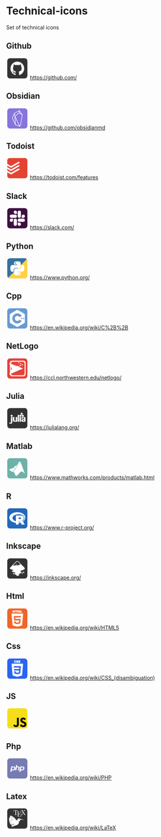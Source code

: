 # Technical-icons
Set of technical icons

## Github
<img src="icons/git-sqr.png" height="60"> https://github.com/

## Obsidian
<img src="icons/obs-sqr.png" height="60"> https://github.com/obsidianmd

## Todoist
<img src="icons/todo-sqr.png" height="60"> https://todoist.com/features

## Slack
<img src="icons/sla-sqr.png" height="60"> https://slack.com/

## Python
<img src="icons/pyt-sqr.png" height="60"> https://www.python.org/

## Cpp
<img src="icons/cpp-sqr.png" height="60"> https://en.wikipedia.org/wiki/C%2B%2B

## NetLogo
<img src="icons/net-sqr.png" height="60"> https://ccl.northwestern.edu/netlogo/

## Julia
<img src="icons/jul-sqr.png" height="60"> https://julialang.org/

## Matlab
<img src="icons/mat-sqr.png" height="60"> https://www.mathworks.com/products/matlab.html

## R
<img src="icons/r-sqr.png" height="60"> https://www.r-project.org/

## Inkscape
<img src="icons/ink-sqr.png" height="60"> https://inkscape.org/

## Html
<img src="icons/html-sqr.png" height="60"> https://en.wikipedia.org/wiki/HTML5

## Css
<img src="icons/css-sqr.png" height="60"> https://en.wikipedia.org/wiki/CSS_(disambiguation)

## JS
<img src="icons/js-sqr.png" height="60">

## Php
<img src="icons/php-sqr.png" height="60"> https://en.wikipedia.org/wiki/PHP

## Latex
<img src="icons/tex-sqr.png" height="60"> https://en.wikipedia.org/wiki/LaTeX
